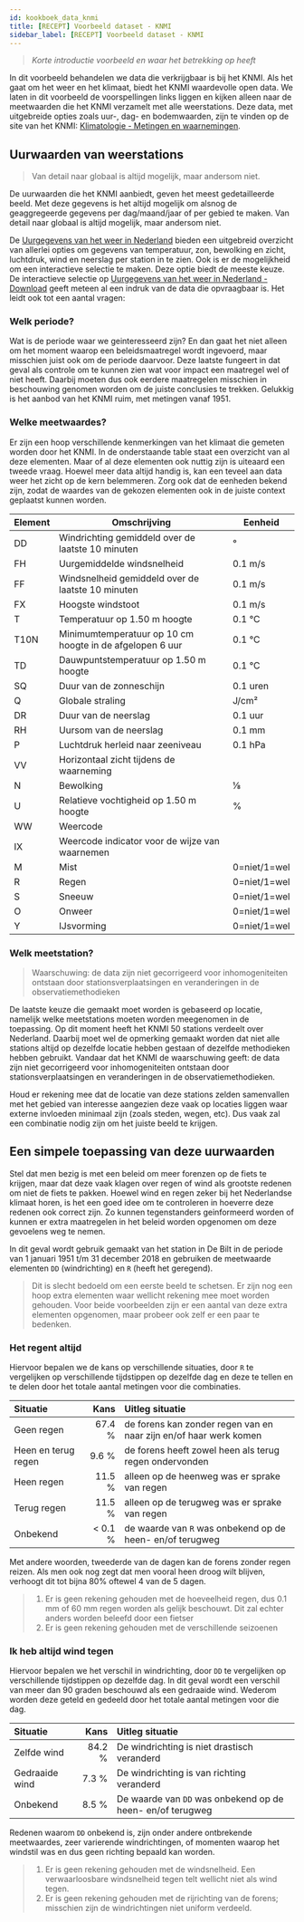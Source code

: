 ```yaml
---
id: kookboek_data_knmi
title: [RECEPT] Voorbeeld dataset - KNMI
sidebar_label: [RECEPT] Voorbeeld dataset - KNMI
---
```


> *Korte introductie voorbeeld en waar het betrekking op heeft*

In dit voorbeeld behandelen we data die verkrijgbaar is bij het KNMI. Als het gaat om het weer en het klimaat, biedt het KNMI waardevolle open data. We laten in dit voorbeeld de voorspellingen links liggen en kijken alleen naar de meetwaarden die het KNMI verzamelt met alle weerstations. Deze data, met uitgebreide opties zoals uur-, dag- en bodemwaarden, zijn te vinden op de site van het KNMI: [Klimatologie - Metingen en waarnemingen](https://www.knmi.nl/nederland-nu/klimatologie-metingen-en-waarnemingen).   

## Uurwaarden van weerstations

> Van detail naar globaal is altijd mogelijk, maar andersom niet.

De uurwaarden die het KNMI aanbiedt, geven het meest gedetailleerde beeld. Met deze gegevens is het altijd mogelijk om alsnog de geaggregeerde gegevens per dag/maand/jaar of per gebied te maken. Van detail naar globaal is altijd mogelijk, maar andersom niet.

De [Uurgegevens van het weer in Nederland](https://www.knmi.nl/nederland-nu/klimatologie/uurgegevens) bieden een uitgebreid overzicht van allerlei opties om gegevens van temperatuur, zon, bewolking en zicht, luchtdruk, wind en neerslag per station in te zien. Ook is er de mogelijkheid om een interactieve selectie te maken. Deze optie biedt de meeste keuze. De interactieve selectie op [Uurgegevens van het weer in Nederland - Download](http://projects.knmi.nl/klimatologie/uurgegevens/selectie.cgi) geeft meteen al een indruk van de data die opvraagbaar is. Het leidt ook tot een aantal vragen:

### Welk periode?

Wat is de periode waar we geinteresseerd zijn? En dan gaat het niet alleen om het moment waarop een beleidsmaatregel wordt ingevoerd, maar misschien juist ook om de periode daarvoor. Deze laatste fungeert in dat geval als controle om te kunnen zien wat voor impact een maatregel wel of niet heeft. Daarbij moeten dus ook eerdere maatregelen misschien in beschouwing genomen worden om de juiste conclusies te trekken. Gelukkig is het aanbod van het KNMI ruim, met metingen vanaf 1951. 

### Welke meetwaardes?

Er zijn een hoop verschillende kenmerkingen van het klimaat die gemeten worden door het KNMI. In de onderstaande table staat een overzicht van al deze elementen. Maar of al deze elementen ook nuttig zijn is uiteaard een tweede vraag. Hoewel meer data altijd handig is, kan een teveel aan data weer het zicht op de kern belemmeren. Zorg ook dat de eenheden bekend zijn, zodat de waardes van de gekozen elementen ook in de juiste context geplaatst kunnen worden.

| Element |	Omschrijving | Eenheid |
|---|---|---|
|DD|Windrichting gemiddeld over de laatste 10 minuten|°|
|FH|Uurgemiddelde windsnelheid|0.1 m/s|
|FF|Windsnelheid gemiddeld over de laatste 10 minuten|0.1 m/s|
|FX|Hoogste windstoot|0.1 m/s|
|T|Temperatuur op 1.50 m hoogte|0.1 ℃|
|T10N|Minimumtemperatuur op 10 cm hoogte in de afgelopen 6 uur|0.1 ℃|
|TD|Dauwpuntstemperatuur op 1.50 m hoogte|0.1 ℃|
|SQ|Duur van de zonneschijn|0.1 uren|
|Q|Globale straling|J/cm²|
|DR|Duur van de neerslag|0.1 uur|
|RH|Uursom van de neerslag|0.1 mm|
|P|Luchtdruk herleid naar zeeniveau|0.1 hPa|
|VV|Horizontaal zicht tijdens de waarneming||
|N|Bewolking|⅛|
|U|Relatieve vochtigheid op 1.50 m hoogte|%|
|WW|Weercode||
|IX|Weercode indicator voor de wijze van waarnemen||
|M|Mist|0=niet/1=wel|
|R|Regen|0=niet/1=wel|
|S|Sneeuw|0=niet/1=wel|
|O|Onweer|0=niet/1=wel|
|Y|IJsvorming|0=niet/1=wel|

### Welk meetstation?

> Waarschuwing: de data zijn niet gecorrigeerd voor inhomogeniteiten ontstaan door stationsverplaatsingen en veranderingen in de observatiemethodieken

De laatste keuze die gemaakt moet worden is gebaseerd op locatie, namelijk welke meetstations moeten worden meegenomen in de toepassing. Op dit moment heeft het KNMI 50 stations verdeelt over Nederland. Daarbij moet wel de opmerking gemaakt worden dat niet alle stations altijd op dezelfde locatie hebben gestaan of dezelfde methodieken hebben gebruikt. Vandaar dat het KNMI de waarschuwing geeft: de data zijn niet gecorrigeerd voor inhomogeniteiten ontstaan door stationsverplaatsingen en veranderingen in de observatiemethodieken.

Houd er rekening mee dat de locatie van deze stations zelden samenvallen met het gebied van interesse aangezien deze vaak op locaties liggen waar externe invloeden minimaal zijn (zoals steden, wegen, etc). Dus vaak zal een combinatie nodig zijn om het juiste beeld te krijgen.

## Een simpele toepassing van deze uurwaarden

Stel dat men bezig is met een beleid om meer forenzen op de fiets te krijgen, maar dat deze vaak klagen over regen of wind als grootste redenen om niet de fiets te pakken. Hoewel wind en regen zeker bij het Nederlandse klimaat horen, is het een goed idee om te controleren in hoeverre deze redenen ook correct zijn. Zo kunnen tegenstanders geinformeerd worden of kunnen er extra maatregelen in het beleid worden opgenomen om deze gevoelens weg te nemen.

In dit geval wordt gebruik gemaakt van het station in De Bilt in de periode van 1 januari 1951 t/m 31 december 2018 en gebruiken de meetwaarde elementen `DD` (windrichting) en `R` (heeft het geregend). 

> Dit is slecht bedoeld om een eerste beeld te schetsen. Er zijn nog een hoop extra elementen waar wellicht rekening mee moet worden gehouden. Voor beide voorbeelden zijn er een aantal van deze extra elementen opgenomen, maar probeer ook zelf er een paar te bedenken.

### Het regent altijd

Hiervoor bepalen we de kans op verschillende situaties, door `R` te vergelijken op verschillende tijdstippen op dezelfde dag en deze te tellen en te delen door het totale aantal metingen voor die combinaties.

| Situatie | Kans | Uitleg situatie |
|:---|---:|:---|
| Geen regen | 67.4 % | de forens kan zonder regen van en naar zijn en/of haar werk komen |
| Heen en terug regen | 9.6 % | de forens heeft zowel heen als terug regen ondervonden |
| Heen regen | 11.5 % | alleen op de heenweg was er sprake van regen |
| Terug regen | 11.5 % | alleen op de terugweg was er sprake van regen |
| Onbekend | < 0.1 % | de waarde van `R` was onbekend op de heen- en/of terugweg  |

Met andere woorden, tweederde van de dagen kan de forens zonder regen reizen. Als men ook nog zegt dat men vooral heen droog wilt blijven, verhoogt dit tot bijna 80% oftewel 4 van de 5 dagen.

> 1. Er is geen rekening gehouden met de hoeveelheid regen, dus 0.1 mm of 60 mm regen worden als gelijk beschouwt. Dit zal echter anders worden beleefd door een fietser
> 2. Er is geen rekening gehouden met de verschillende seizoenen


### Ik heb altijd wind tegen

Hiervoor bepalen we het verschil in windrichting, door `DD` te vergelijken op verschillende tijdstippen op dezelfde dag. In dit geval wordt een verschil van meer dan 90 graden beschouwd als een gedraaide wind. Wederom worden deze geteld en gedeeld door het totale aantal metingen voor die dag.

| Situatie | Kans | Uitleg situatie |
|:---|---:|:---|
| Zelfde wind | 84.2 % | De windrichting is niet drastisch veranderd |
| Gedraaide wind | 7.3 % | De windrichting is van richting veranderd  |
| Onbekend | 8.5 % | De waarde van `DD` was onbekend op de heen- en/of terugweg |

Redenen waarom `DD` onbekend is, zijn onder andere ontbrekende meetwaardes, zeer varierende windrichtingen, of momenten waarop het windstil was en dus geen richting bepaald kan worden.

> 1. Er is geen rekening gehouden met de windsnelheid. Een verwaarloosbare windsnelheid tegen telt wellicht niet als wind tegen.
> 2. Er is geen rekening gehouden met de rijrichting van de forens; misschien zijn de windrichtingen niet uniform verdeeld.
